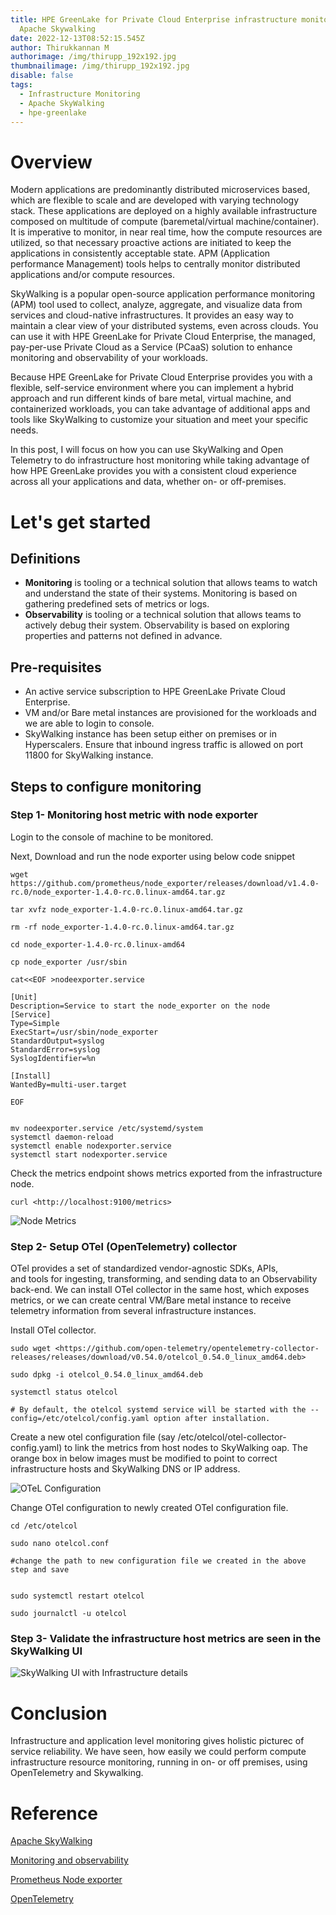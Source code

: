 ```yaml
---
title: HPE GreenLake for Private Cloud Enterprise infrastructure monitoring with
  Apache Skywalking
date: 2022-12-13T08:52:15.545Z
author: Thirukkannan M
authorimage: /img/thirupp_192x192.jpg
thumbnailimage: /img/thirupp_192x192.jpg
disable: false
tags:
  - Infrastructure Monitoring
  - Apache SkyWalking
  - hpe-greenlake
---
```

# **Overview**

Modern applications are predominantly distributed microservices based, which are flexible to scale and are developed with varying technology stack. These applications are deployed on a highly available infrastructure composed on multitude of compute (baremetal/virtual machine/container). It is imperative to monitor, in near real time, how the compute resources are utilized, so that necessary proactive actions are initiated to keep the applications in consistently acceptable state. APM (Application performance Management) tools helps to centrally monitor distributed applications and/or compute resources.

SkyWalking is a popular open-source application performance monitoring (APM) tool used to collect, analyze, aggregate, and visualize data from services and cloud-native infrastructures. It provides an easy way to maintain a clear view of your distributed systems, even across clouds. You can use it with HPE GreenLake for Private Cloud Enterprise, the managed, pay-per-use Private Cloud as a Service (PCaaS) solution to enhance monitoring and observability of your workloads.

Because HPE GreenLake for Private Cloud Enterprise provides you with a flexible, self-service environment where you can implement a hybrid approach and run different kinds of bare metal, virtual machine, and containerized workloads, you can take advantage of additional apps and tools like SkyWalking to customize your situation and meet your specific needs.

In this post, I will focus on how you can use SkyWalking and Open Telemetry to do infrastructure host monitoring while taking advantage of how HPE GreenLake provides you with a consistent cloud experience across all your applications and data, whether on- or off-premises.

# **L﻿et's get started**

## Definitions

* **Monitoring** is tooling or a technical solution that allows teams to watch and understand the state of their systems. Monitoring is based on gathering predefined sets of metrics or logs.
* **Observability** is tooling or a technical solution that allows teams to actively debug their system. Observability is based on exploring properties and patterns not defined in advance.

## **Pre-requisites**

* An active service subscription to HPE GreenLake Private Cloud Enterprise.
* VM and/or Bare metal instances are provisioned for the workloads and we are able to login to console.
* SkyWalking instance has been setup either on premises or in Hyperscalers. Ensure that inbound ingress traffic is allowed on port 11800 for SkyWalking instance.

## **Steps to configure monitoring**

### Step 1- Monitoring host metric with node exporter

Login to the console of machine to be monitored.

Next, Download and run the node exporter using below code snippet

```
wget https://github.com/prometheus/node_exporter/releases/download/v1.4.0-rc.0/node_exporter-1.4.0-rc.0.linux-amd64.tar.gz

tar xvfz node_exporter-1.4.0-rc.0.linux-amd64.tar.gz

rm -rf node_exporter-1.4.0-rc.0.linux-amd64.tar.gz

cd node_exporter-1.4.0-rc.0.linux-amd64

cp node_exporter /usr/sbin

cat<<EOF >nodeexporter.service

[Unit]
Description=Service to start the node_exporter on the node
[Service]
Type=Simple
ExecStart=/usr/sbin/node_exporter
StandardOutput=syslog
StandardError=syslog
SyslogIdentifier=%n

[Install]
WantedBy=multi-user.target

EOF


mv nodeexporter.service /etc/systemd/system
systemctl daemon-reload
systemctl enable nodexporter.service
systemctl start nodexporter.service
```

Check the metrics endpoint shows metrics exported from the infrastructure node.

```
curl <http://localhost:9100/metrics>
```

![](/img/node_metrics.png "Node Metrics")

### Step 2- Setup OTel (OpenTelemetry) collector

OTel provides a set of standardized vendor-agnostic SDKs, APIs, and tools for ingesting, transforming, and sending data to an Observability back-end. We can install OTel collector in the same host, which exposes metrics, or we can create central VM/Bare metal instance to receive telemetry information from several infrastructure instances.

Install OTel collector.

```
sudo wget <https://github.com/open-telemetry/opentelemetry-collector-releases/releases/download/v0.54.0/otelcol_0.54.0_linux_amd64.deb>

sudo dpkg -i otelcol_0.54.0_linux_amd64.deb

systemctl status otelcol

# By default, the otelcol systemd service will be started with the --config=/etc/otelcol/config.yaml option after installation.
```

Create a new otel configuration file (say /etc/otelcol/otel-collector-config.yaml) to link the metrics from host nodes to SkyWalking oap. The orange box in below images must be modified to point to correct infrastructure hosts and SkyWalking DNS or IP address.

![](/img/otel_collector_configuration.png "OTeL Configuration")

Change OTel configuration to newly created OTel configuration file.

```
cd /etc/otelcol

sudo nano otelcol.conf

#change the path to new configuration file we created in the above step and save


sudo systemctl restart otelcol

sudo journalctl -u otelcol
```

### Step 3- Validate the infrastructure host metrics are seen in the SkyWalking UI

![](/img/skywalking_vm_monitoring.png "SkyWalking UI with Infrastructure details")

# **Conclusion**

Infrastructure and application level monitoring gives holistic picturec of service reliability. We have seen, how easily we could perform compute infrastructure resource monitoring, running in on- or off premises, using OpenTelemetry and Skywalking.

# **Reference**

[Apache SkyWalking](https://skywalking.apache.org/docs/main/v9.3.0/en/concepts-and-designs/overview/)

[Monitoring and observability](https://cloud.google.com/architecture/devops/devops-measurement-monitoring-and-observability)﻿

[Prometheus Node exporter](https://prometheus.io/docs/guides/node-exporter/)

[OpenTelemetry](https://opentelemetry.io/)